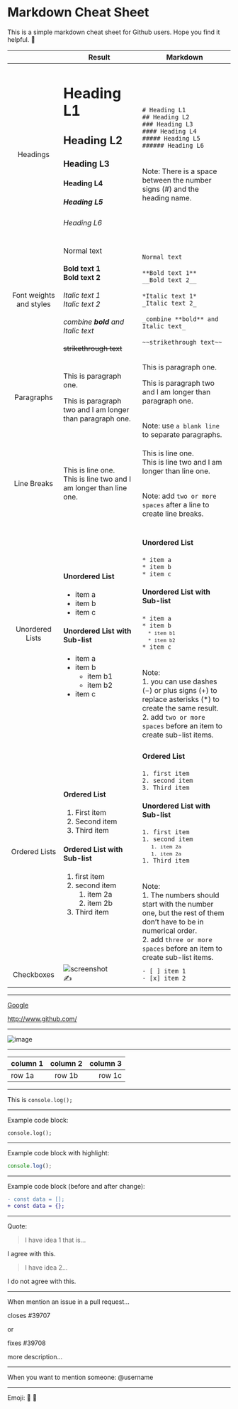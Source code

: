# Markdown Cheat Sheet

This is a simple markdown cheat sheet for Github users. Hope you find it helpful. 🙂

||<div align="center">Result</div>|<div align="center">Markdown</div>|
|:---:|:---|:---|
|Headings|<h1>Heading L1</h1> <h2>Heading L2</h2> <h3>Heading L3</h3> <h4>Heading L4</h4> <h5>Heading L5</h5> <h6>Heading L6</h6>|`# Heading L1`<br> `## Heading L2`<br> `### Heading L3`<br> `#### Heading L4`<br> `##### Heading L5`<br> `###### Heading L6`<br><br><br> Note: There is a space between the number signs (#) and the heading name.|
|Font weights and styles|Normal text<br><br>  **Bold text 1**<br> __Bold text 2__<br><br> *Italic text 1*<br> _Italic text 2_<br><br> _combine **bold** and Italic text_<br><br> ~~strikethrough text~~|`Normal text`<br><br>  `**Bold text 1**`<br> `__Bold text 2__`<br><br> `*Italic text 1*`<br> `_Italic text 2_`<br><br> `_combine **bold** and Italic text_`<br><br> `~~strikethrough text~~`|
|Paragraphs|<p>This is paragraph one.</p><p>This is paragraph two and I am longer than paragraph one.</p>|<p>This is paragraph one.</p><p>This is paragraph two and I am longer than paragraph one.</p><br> Note: use `a blank line` to separate paragraphs.|
|Line Breaks|<p>This is line one.<br>This is line two and I am longer than line one.<p/>|<p>This is line one.<br>This is line two and I am longer than line one.<p/><br> Note: add `two or more spaces` after a line to create line breaks.|
|Unordered Lists|<h4>Unordered List</h4><ul><li>item a</li><li>item b</li><li>item c</li></ul><h4>Unordered List with Sub-list</h4><ul><li>item a</li><li>item b<ul><li>item b1</li><li>item b2</li></ul></li><li>item c</li></ul>|<h4>Unordered List</h4> `* item a`<br> `* item b`<br> `* item c`<br> <h4>Unordered List with Sub-list</h4> `* item a`<br> `* item b`<br> <small>&ensp;&ensp;`* item b1`</small><br> <small>&ensp;&ensp;`* item b2`</small><br> `* item c`<br><br><br> Note:<br> 1. you can use dashes (&minus;) or plus signs (&plus;) to replace asterisks (&ast;) to create the same result.<br> 2. add `two or more spaces` before an item to create sub-list items.|
|Ordered Lists|<h4>Ordered List</h4><ol><li>First item</li><li>Second item</li><li>Third item</li></ol> <h4>Ordered List with Sub-list</h4> <ol><li>first item</li><li>second item<ol><li>item 2a</li><li>item 2b</li></ol></li><li>Third item</li></ol>|<h4>Ordered List</h4> `1. first item`<br> `2. second item`<br> `3. Third item`<br> <h4>Unordered List with Sub-list</h4> `1. first item`<br> `1. second item`<br> <small>&ensp;&ensp;&ensp;`1. item 2a`</small><br> <small>&ensp;&ensp;&ensp;`1. item 2a`</small><br> `1. Third item`<br><br><br> Note:<br> 1. The numbers should start with the number one, but the rest of them don’t have to be in numerical order.<br> 2. add `three or more spaces` before an item to create sub-list items.|
|Checkboxes|![screenshot](https://user-images.githubusercontent.com/13745974/101988936-cbfb4300-3c94-11eb-923c-c4ba49483155.png "checkboxes")<br> ✍️	|`- [ ] item 1`<br>  `- [x] item 2`<br>|



---

[Google](www.google.com)

http://www.github.com/

---

![image](https://images.unsplash.com/photo-1606923025907-13b6d83092ef?ixid=MXwxMjA3fDB8MHxwaG90by1wYWdlfHx8fGVufDB8fHw%3D&ixlib=rb-1.2.1&auto=format&fit=crop&w=500&q=80)

---

|column 1|column 2|column 3|
|:---|:---:|---:|
|row 1a|row 1b|row 1c|

---

This is `console.log();`

--- 

Example code block:
```
console.log();
```
---

Example code block with highlight:
```js
console.log();
```
---

Example code block (before and after change):
```diff
- const data = [];
+ const data = {};
```
---

Quote:
> I have idea 1 that is...

I agree with this.

> I have idea 2...

I do not agree with this.

---

When mention an issue in a pull request...

closes #39707

or

fixes #39708

more description...

---
When you want to mention someone: @username

---
Emoji: 🙂 👋
